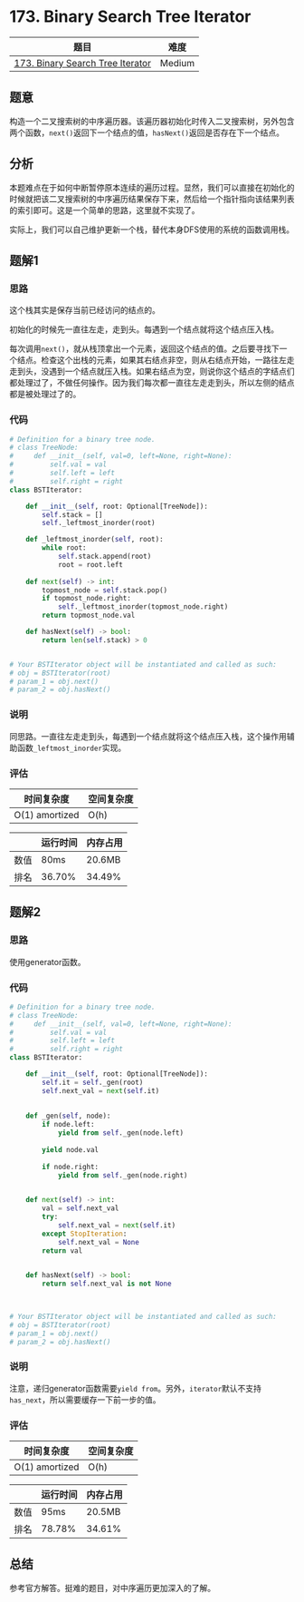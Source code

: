 # 173. Binary Search Tree Iterator

| 题目 | 难度 |
| ---- | ---- |
| [173. Binary Search Tree Iterator](https://leetcode.com/problems/binary-search-tree-iterator/) | Medium |

## 题意

构造一个二叉搜索树的中序遍历器。该遍历器初始化时传入二叉搜索树，另外包含两个函数，`next()`返回下一个结点的值，`hasNext()`返回是否存在下一个结点。

## 分析

本题难点在于如何中断暂停原本连续的遍历过程。显然，我们可以直接在初始化的时候就把该二叉搜索树的中序遍历结果保存下来，然后给一个指针指向该结果列表的索引即可。这是一个简单的思路，这里就不实现了。

实际上，我们可以自己维护更新一个栈，替代本身DFS使用的系统的函数调用栈。

## 题解1

### 思路

这个栈其实是保存当前已经访问的结点的。

初始化的时候先一直往左走，走到头。每遇到一个结点就将这个结点压入栈。

每次调用`next()`，就从栈顶拿出一个元素，返回这个结点的值。之后要寻找下一个结点。检查这个出栈的元素，如果其右结点非空，则从右结点开始，一路往左走走到头，没遇到一个结点就压入栈。如果右结点为空，则说你这个结点的字结点们都处理过了，不做任何操作。因为我们每次都一直往左走走到头，所以左侧的结点都是被处理过了的。

### 代码

```python
# Definition for a binary tree node.
# class TreeNode:
#     def __init__(self, val=0, left=None, right=None):
#         self.val = val
#         self.left = left
#         self.right = right
class BSTIterator:

    def __init__(self, root: Optional[TreeNode]):
        self.stack = []
        self._leftmost_inorder(root)

    def _leftmost_inorder(self, root):
        while root:
            self.stack.append(root)
            root = root.left
        
    def next(self) -> int:
        topmost_node = self.stack.pop()
        if topmost_node.right:
            self._leftmost_inorder(topmost_node.right)
        return topmost_node.val

    def hasNext(self) -> bool:
        return len(self.stack) > 0


# Your BSTIterator object will be instantiated and called as such:
# obj = BSTIterator(root)
# param_1 = obj.next()
# param_2 = obj.hasNext()
```

### 说明

同思路。一直往左走走到头，每遇到一个结点就将这个结点压入栈，这个操作用辅助函数`_leftmost_inorder`实现。

### 评估

| 时间复杂度 | 空间复杂度 |
| ---- | ---- |
| O(1) amortized | O(h) |

| | 运行时间 | 内存占用 |
| ---- | ---- | ---- |
| 数值 | 80ms | 20.6MB |
| 排名 | 36.70% | 34.49% |

## 题解2

### 思路

使用generator函数。

### 代码

```python
# Definition for a binary tree node.
# class TreeNode:
#     def __init__(self, val=0, left=None, right=None):
#         self.val = val
#         self.left = left
#         self.right = right
class BSTIterator:

    def __init__(self, root: Optional[TreeNode]):
        self.it = self._gen(root)
        self.next_val = next(self.it)
    
    
    def _gen(self, node):
        if node.left:
            yield from self._gen(node.left)
        
        yield node.val
        
        if node.right:
            yield from self._gen(node.right)
        

    def next(self) -> int:
        val = self.next_val
        try:
            self.next_val = next(self.it)
        except StopIteration:
            self.next_val = None
        return val
        

    def hasNext(self) -> bool:
        return self.next_val is not None
        


# Your BSTIterator object will be instantiated and called as such:
# obj = BSTIterator(root)
# param_1 = obj.next()
# param_2 = obj.hasNext()
```

### 说明

注意，递归generator函数需要`yield from`。另外，`iterator`默认不支持`has_next`，所以需要缓存一下前一步的值。

### 评估

| 时间复杂度 | 空间复杂度 |
| ---- | ---- |
| O(1) amortized | O(h) |

| | 运行时间 | 内存占用 |
| ---- | ---- | ---- |
| 数值 | 95ms | 20.5MB |
| 排名 | 78.78% | 34.61% |

## 总结

参考官方解答。挺难的题目，对中序遍历更加深入的了解。
